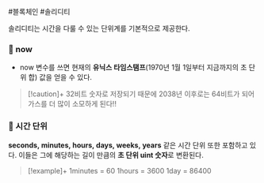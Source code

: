 #블록체인 #솔리디티 

솔리디티는 시간을 다룰 수 있는 단위계를 기본적으로 제공한다.

### 📌 now
+ now 변수를 쓰면 현재의 **유닉스 타임스탬프**(1970년 1월 1일부터 지금까지의 초 단위 합) 값을 얻을 수 있다.

> [!caution]+ 
> 32비트 숫자로 저장되기 때문에 2038년 이후로는 64비트가 되어 가스를 더 많이 소모하게 된다!!

### 📌 시간 단위
**seconds, minutes, hours, days, weeks, years** 같은 시간 단위 또한 포함하고 있다. 이들은 그에 해당하는 길이 만큼의 **초 단위 uint 숫자**로 변환된다.

> [!example]+ 
> 1minutes = 60
> 1hours = 3600
> 1day = 86400